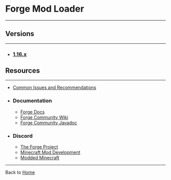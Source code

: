 <link rel="apple-touch-icon" sizes="180x180" href="/apple-touch-icon.png">
<link rel="icon" type="image/png" sizes="32x32" href="/favicon-32x32.png">
<link rel="icon" type="image/png" sizes="16x16" href="/favicon-16x16.png">
<link rel="manifest" href="/site.webmanifest">
<link rel="mask-icon" href="/safari-pinned-tab.svg" color="#cb2525">
<meta name="msapplication-TileColor" content="#b91d47">
<meta name="theme-color" content="#ffffff">

# Forge Mod Loader
---

## Versions
---

- ### [1.16.x](./1-16-x)

## Resources
---

- [Common Issues and Recommendations](./ciar)
- ### Documentation
    - [Forge Docs](https://mcforge.readthedocs.io/en/latest/)
    - [Forge Community Wiki](https://forge.gemwire.uk/wiki/Main_Page)
    - [Forge Community Javadoc](https://forge.gemwire.uk/javadoc/)
- ### Discord
    - [The Forge Project](https://discord.com/invite/UvedJ9m)
    - [Minecraft Mod Development](https://discord.mcmoddev.com/)
    - [Modded Minecraft](https://discord.gg/moddedmc/)

---
Back to [Home](../)
